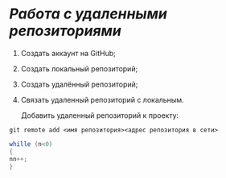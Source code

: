 # ***Работа с удаленными репозиториями***
1. Создать аккаунт на GitHub;
2. Создать локальный репозиторий;
3. Создать удалённый репозиторий;
4. Связать удаленный репозиторий с локальным.

   Добавить удаленный репозиторий к проекту:

```
git remote add <имя репозитория><адрес репозитория в сети>
```
```C#
whille (n<0)
{
nn++;
}
```